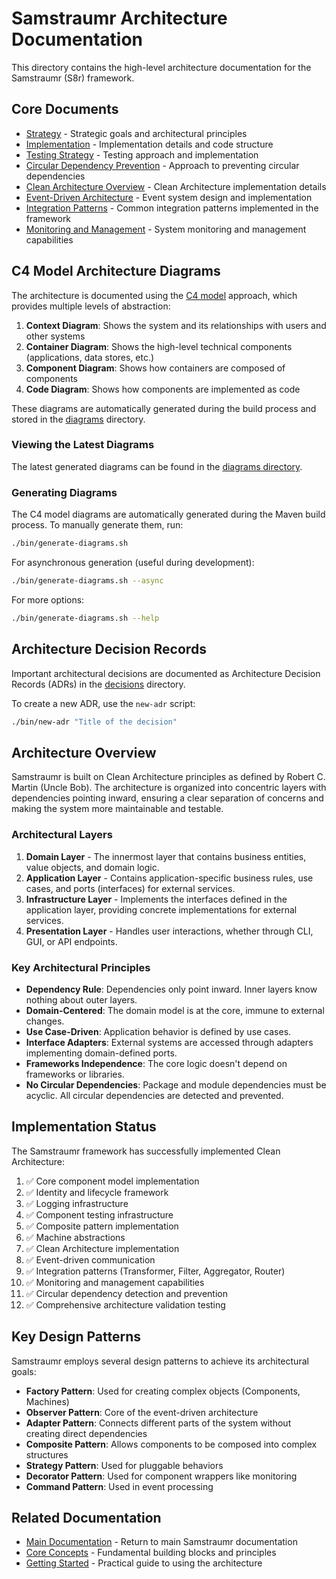 <!-- 
Copyright (c) 2025 [Eric C. Mumford (@heymumford)](https://github.com/heymumford), Gemini Deep Research, Claude 3.7.
-->

# Samstraumr Architecture Documentation

This directory contains the high-level architecture documentation for the Samstraumr (S8r) framework.

## Core Documents

- [Strategy](strategy.md) - Strategic goals and architectural principles
- [Implementation](implementation.md) - Implementation details and code structure
- [Testing Strategy](testing-strategy.md) - Testing approach and implementation
- [Circular Dependency Prevention](circular-dependency-prevention.md) - Approach to preventing circular dependencies
- [Clean Architecture Overview](clean/readme.md) - Clean Architecture implementation details
- [Event-Driven Architecture](event/readme.md) - Event system design and implementation
- [Integration Patterns](patterns/readme.md) - Common integration patterns implemented in the framework
- [Monitoring and Management](monitoring/readme.md) - System monitoring and management capabilities

## C4 Model Architecture Diagrams

The architecture is documented using the [C4 model](https://c4model.com/) approach, which provides multiple levels of abstraction:

1. **Context Diagram**: Shows the system and its relationships with users and other systems
2. **Container Diagram**: Shows the high-level technical components (applications, data stores, etc.)
3. **Component Diagram**: Shows how containers are composed of components
4. **Code Diagram**: Shows how components are implemented as code

These diagrams are automatically generated during the build process and stored in the [diagrams](../diagrams.md) directory.

### Viewing the Latest Diagrams

The latest generated diagrams can be found in the [diagrams directory](../diagrams/readme.md).

### Generating Diagrams

The C4 model diagrams are automatically generated during the Maven build process. To manually generate them, run:

```bash
./bin/generate-diagrams.sh
```

For asynchronous generation (useful during development):

```bash
./bin/generate-diagrams.sh --async
```

For more options:

```bash
./bin/generate-diagrams.sh --help
```

## Architecture Decision Records

Important architectural decisions are documented as Architecture Decision Records (ADRs) in the [decisions](./decisions.md) directory.

To create a new ADR, use the `new-adr` script:

```bash
./bin/new-adr "Title of the decision"
```

## Architecture Overview

Samstraumr is built on Clean Architecture principles as defined by Robert C. Martin (Uncle Bob). The architecture is organized into concentric layers with dependencies pointing inward, ensuring a clear separation of concerns and making the system more maintainable and testable.

### Architectural Layers

1. **Domain Layer** - The innermost layer that contains business entities, value objects, and domain logic.
2. **Application Layer** - Contains application-specific business rules, use cases, and ports (interfaces) for external services.
3. **Infrastructure Layer** - Implements the interfaces defined in the application layer, providing concrete implementations for external services.
4. **Presentation Layer** - Handles user interactions, whether through CLI, GUI, or API endpoints.

### Key Architectural Principles

- **Dependency Rule**: Dependencies only point inward. Inner layers know nothing about outer layers.
- **Domain-Centered**: The domain model is at the core, immune to external changes.
- **Use Case-Driven**: Application behavior is defined by use cases.
- **Interface Adapters**: External systems are accessed through adapters implementing domain-defined ports.
- **Frameworks Independence**: The core logic doesn't depend on frameworks or libraries.
- **No Circular Dependencies**: Package and module dependencies must be acyclic. All circular dependencies are detected and prevented.

## Implementation Status

The Samstraumr framework has successfully implemented Clean Architecture:

1. ✅ Core component model implementation
2. ✅ Identity and lifecycle framework
3. ✅ Logging infrastructure
4. ✅ Component testing infrastructure
5. ✅ Composite pattern implementation
6. ✅ Machine abstractions
7. ✅ Clean Architecture implementation
8. ✅ Event-driven communication
9. ✅ Integration patterns (Transformer, Filter, Aggregator, Router)
10. ✅ Monitoring and management capabilities
11. ✅ Circular dependency detection and prevention
12. ✅ Comprehensive architecture validation testing

## Key Design Patterns

Samstraumr employs several design patterns to achieve its architectural goals:

- **Factory Pattern**: Used for creating complex objects (Components, Machines)
- **Observer Pattern**: Core of the event-driven architecture
- **Adapter Pattern**: Connects different parts of the system without creating direct dependencies
- **Composite Pattern**: Allows components to be composed into complex structures
- **Strategy Pattern**: Used for pluggable behaviors
- **Decorator Pattern**: Used for component wrappers like monitoring
- **Command Pattern**: Used in event processing

## Related Documentation

- [Main Documentation](../../readme.md) - Return to main Samstraumr documentation
- [Core Concepts](../concepts/core-concepts.md) - Fundamental building blocks and principles
- [Getting Started](../guides/getting-started.md) - Practical guide to using the architecture
